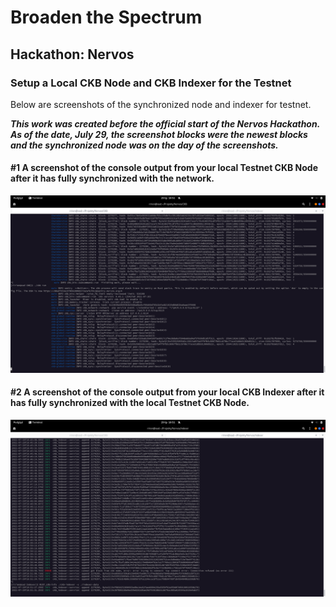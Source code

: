 # Broaden the Spectrum
## Hackathon: Nervos
### Setup a Local CKB Node and CKB Indexer for the Testnet

Below are screenshots of the synchronized node and indexer for testnet. 

**_This work was created before the official start of the Nervos Hackathon. As of the date, July 29, the screenshot blocks were the newest blocks and the synchronized node was on the day of the screenshots._**

#### #1 A screenshot of the console output from your local Testnet CKB Node after it has fully synchronized with the network.

![Node](node.png?raw=true "Node")

#### #2 A screenshot of the console output from your local CKB Indexer after it has fully synchronized with the local Testnet CKB Node.

![Indexer](indexer.png?raw=true "Indexer")
